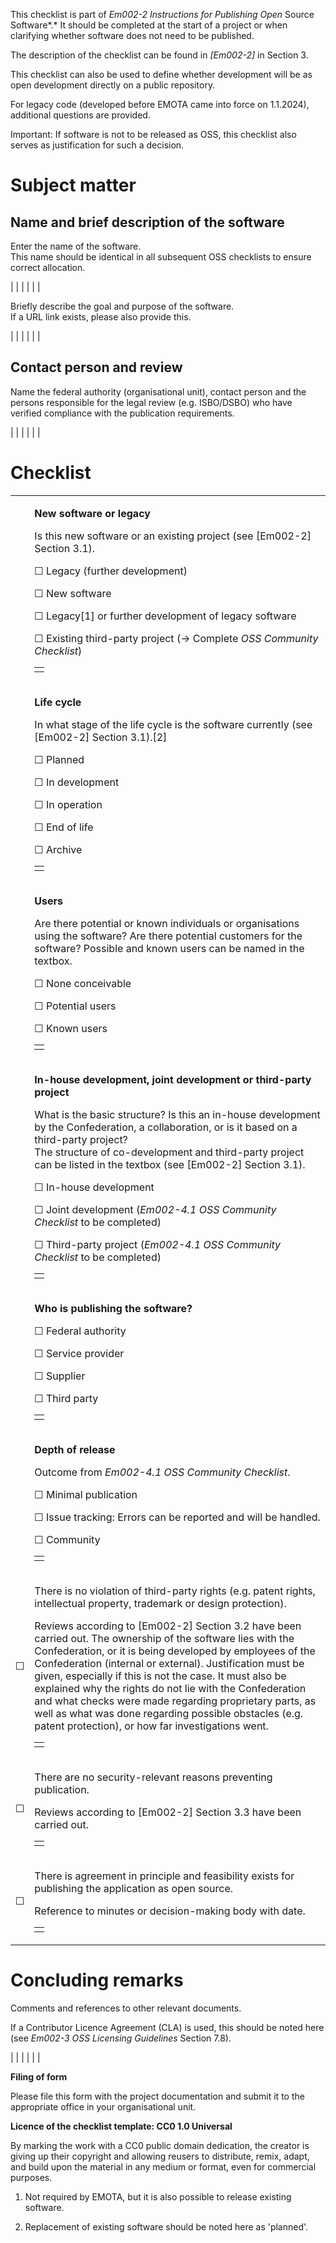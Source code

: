 This checklist is part of *Em002-2 Instructions for Publishing Open*
Source Software*.* It should be completed at the start of a project or
when clarifying whether software does not need to be published.

The description of the checklist can be found in *\[Em002-2\]* in
Section 3.

This checklist can also be used to define whether development will be as
open development directly on a public repository.

For legacy code (developed before EMOTA came into force on 1.1.2024),
additional questions are provided.

Important: If software is not to be released as OSS, this checklist also
serves as justification for such a decision.

# Subject matter

## Name and brief description of the software

Enter the name of the software.  
This name should be identical in all subsequent OSS checklists to ensure
correct allocation.

|  |
|  |
|  |

Briefly describe the goal and purpose of the software.  
If a URL link exists, please also provide this.

|  |
|  |
|  |

## Contact person and review

Name the federal authority (organisational unit), contact person and the
persons responsible for the legal review (e.g. ISBO/DSBO) who have
verified compliance with the publication requirements.

|  |
|  |
|  |

# Checklist

<table>
<tbody>
<tr class="odd">
<td></td>
<td><p><strong>New software or legacy</strong></p>
<p>Is this new software or an existing project (see [Em002-2] Section 3.1).</p>
<p>☐ Legacy (further development)</p>
<p>☐ New software</p>
<p>☐ Legacy[1] or further development of legacy software</p>
<p>☐ Existing third-party project (→ Complete <em>OSS Community Checklist</em>)</p>
<table>
<tbody>
<tr class="odd">
<td></td>
</tr>
</tbody>
</table></td>
</tr>
<tr class="even">
<td></td>
<td><p><strong>Life cycle</strong></p>
<p>In what stage of the life cycle is the software currently (see [Em002-2] Section 3.1).[2]</p>
<p>☐ Planned</p>
<p>☐ In development</p>
<p>☐ In operation</p>
<p>☐ End of life</p>
<p>☐ Archive</p>
<table>
<tbody>
<tr class="odd">
<td></td>
</tr>
</tbody>
</table></td>
</tr>
<tr class="odd">
<td></td>
<td><p><strong>Users</strong></p>
<p>Are there potential or known individuals or organisations using the software? Are there potential customers for the software? Possible and known users can be named in the textbox.</p>
<p>☐ None conceivable</p>
<p>☐ Potential users</p>
<p>☐ Known users</p>
<table>
<tbody>
<tr class="odd">
<td></td>
</tr>
</tbody>
</table></td>
</tr>
<tr class="even">
<td></td>
<td><p><strong>In-house development, joint development or third-party project</strong></p>
<p>What is the basic structure? Is this an in-house development by the Confederation, a collaboration, or is it based on a third-party project?<br />
The structure of co-development and third-party project can be listed in the textbox (see [Em002-2] Section 3.1).</p>
<p>☐ In-house development</p>
<p>☐ Joint development (<em>Em002-4.1 OSS Community Checklist</em> to be completed)</p>
<p>☐ Third-party project (<em>Em002-4.1 OSS Community Checklist</em> to be completed)</p>
<table>
<tbody>
<tr class="odd">
<td></td>
</tr>
</tbody>
</table></td>
</tr>
<tr class="odd">
<td></td>
<td><p><strong>Who is publishing the software?</strong></p>
<p>☐ Federal authority</p>
<p>☐ Service provider</p>
<p>☐ Supplier</p>
<p>☐ Third party</p>
<table>
<tbody>
<tr class="odd">
<td></td>
</tr>
</tbody>
</table></td>
</tr>
<tr class="even">
<td></td>
<td><p><strong>Depth of release</strong></p>
<p>Outcome from <em>Em002-4.1 OSS Community Checklist</em>.</p>
<p>☐ Minimal publication</p>
<p>☐ Issue tracking: Errors can be reported and will be handled.</p>
<p>☐ Community</p>
<table>
<tbody>
<tr class="odd">
<td></td>
</tr>
</tbody>
</table></td>
</tr>
<tr class="odd">
<td>☐</td>
<td><p>There is no violation of third-party rights (e.g. patent rights, intellectual property, trademark or design protection).</p>
<p>Reviews according to [Em002-2] Section 3.2 have been carried out. The ownership of the software lies with the Confederation, or it is being developed by employees of the Confederation (internal or external). Justification must be given, especially if this is not the case. It must also be explained why the rights do not lie with the Confederation and what checks were made regarding proprietary parts, as well as what was done regarding possible obstacles (e.g. patent protection), or how far investigations went.</p>
<table>
<tbody>
<tr class="odd">
<td></td>
</tr>
</tbody>
</table></td>
</tr>
<tr class="even">
<td>☐</td>
<td><p>There are no security-relevant reasons preventing publication.</p>
<p>Reviews according to [Em002-2] Section 3.3 have been carried out.</p>
<table>
<tbody>
<tr class="odd">
<td></td>
</tr>
</tbody>
</table></td>
</tr>
<tr class="odd">
<td>☐</td>
<td><p>There is agreement in principle and feasibility exists for publishing the application as open source.</p>
<p>Reference to minutes or decision-making body with date.</p>
<table>
<tbody>
<tr class="odd">
<td></td>
</tr>
</tbody>
</table></td>
</tr>
</tbody>
</table>

# Concluding remarks

Comments and references to other relevant documents.

If a Contributor Licence Agreement (CLA) is used, this should be noted
here (see *Em002-3 OSS Licensing Guidelines* Section 7.8).

|  |
|  |
|  |

**Filing of form**

Please file this form with the project documentation and submit it to
the appropriate office in your organisational unit.

**Licence of the checklist template: CC0 1.0 Universal**

By marking the work with a CC0 public domain dedication, the creator is
giving up their copyright and allowing reusers to distribute, remix,
adapt, and build upon the material in any medium or format, even for
commercial purposes.

1.  Not required by EMOTA, but it is also possible to release existing
    software.

2.  Replacement of existing software should be noted here as 'planned'.
